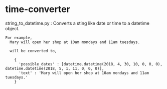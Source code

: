 # time-converter

  string_to_datetime.py :
    Converts a sting like date or time to a datetime object.
    
    For example,
      Mary will open her shop at 10am mondays and 11am tuesdays.
      
      will be converted to,
      
        {
          'possible_dates' : [datetime.datetime(2018, 4, 30, 10, 0, 0, 0), datetime.datetime(2018, 5, 1, 11, 0, 0, 0)],
          'text' : 'Mary will open her shop at 10am mondays and 11am tuesdays.'
        }
